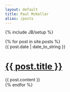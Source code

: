 ```yaml
---
layout: default
title: Paul McKellar
alias: /posts
---
```

{% include JB/setup %}

<div class="posts unstyled">
  {% for post in site.posts %}
    <div class="post row">
      <div class="span2 post-date">
        <span>{{ post.date | date_to_string }}</span>
      </div>
      <div class="span8">
        <a href="{{ BASE_PATH }}{{ post.url }}"><h1>{{ post.title }}</h1></a>
      </div>
      <div class="offset2 span8">
        {{ post.content }}
      </div>
    </div>
  {% endfor %}
</div>
